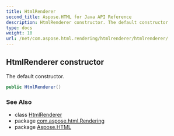 ```yaml
---
title: HtmlRenderer
second_title: Aspose.HTML for Java API Reference
description: HtmlRenderer constructor. The default constructor
type: docs
weight: 10
url: /net/com.aspose.html.rendering/htmlrenderer/htmlrenderer/
---
```

## HtmlRenderer constructor

The default constructor.

```java
public HtmlRenderer()
```

### See Also

* class [HtmlRenderer](../)
* package [com.aspose.html.Rendering](../../htmlrenderer/)
* package [Aspose.HTML](../../../)
